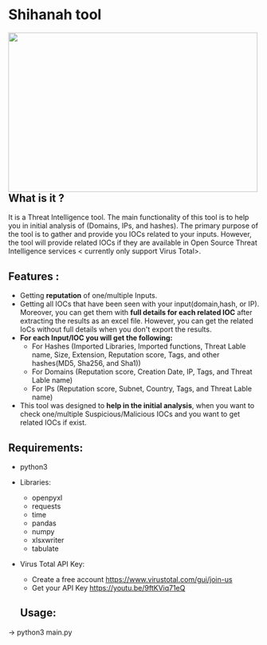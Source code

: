 # Shihanah tool

<p><img align="left" src="https://github.com/amalsannat/Shihanah/blob/main/Shihanah.gif" width="500" height="320" /><p>
<br/><br/><br/><br/>
<br/><br/><br/><br/>
<br/><br/><br/><br/>
<br/><br/>

## What is it ? 
It is a Threat Intelligence tool. The main functionality of this tool is to help you in initial analysis of (Domains, IPs, and hashes). 
The primary purpose of the tool is to gather and provide you IOCs related to your inputs. However, the tool will provide related IOCs if they are available in Open Source Threat Intelligence services < currently only support Virus Total>.


## Features :

- Getting **reputation** of one/multiple Inputs. 
- Getting all IOCs that have been seen with your input(domain,hash, or IP). Moreover, you can get them with **full details for each related IOC** after extracting the results as an excel file.
However, you can get the related IoCs without full details when you don't export the results.
- **For each Input/IOC you will get the following:**
	- For Hashes (Imported Libraries, Imported functions, Threat Lable name, Size, Extension, Reputation score, Tags, and other hashes(MD5, Sha256, and Sha1)) 
	- For Domains (Reputation score, Creation Date, IP, Tags, and Threat Lable name)
	- For IPs (Reputation score, Subnet, Country, Tags, and Threat Lable name) 
 - This tool was designed to **help in the initial analysis**, when you want to check one/multiple Suspicious/Malicious IOCs and you want to get related IOCs if exist.



## Requirements: 
- python3 
- Libraries: 
  - openpyxl
  - requests
  - time
  - pandas 
  - numpy
  - xlsxwriter
  - tabulate 
- Virus Total API Key:
  - Create a free account https://www.virustotal.com/gui/join-us
  - Get your API Key https://youtu.be/9ftKViq71eQ

  ## Usage: 
 -> python3 main.py
